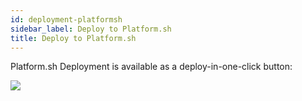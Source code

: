 ```yaml
---
id: deployment-platformsh
sidebar_label: Deploy to Platform.sh
title: Deploy to Platform.sh
---
```


Platform.sh Deployment is available as a deploy-in-one-click button:

<a href="https://console.platform.sh/projects/create-project/?template=https://github.com/SocialGouv/monitorer&utm_campaign=deploy_on_platform?utm_medium=button&utm_source=affiliate_links&utm_content=https://github.com/SocialGouv/monitorer" target="_blank" title="Deploy with Platform.sh"><img src="https://platform.sh/images/deploy/deploy-button-lg-blue.svg"></a>